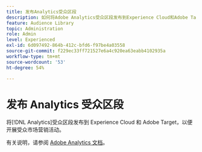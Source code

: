 ```yaml
---
title: 发布Analytics受众区段
description: 如何将Adobe Analytics受众区段发布到Experience Cloud和Adobe Target，以便开展受众市场营销活动。
feature: Audience Library
topic: Administration
role: Admin
level: Experienced
exl-id: 6d097492-864b-412c-bfd6-f97be4a03558
source-git-commit: f229ec33ff721527e6a4c920ea63eabb4102935a
workflow-type: tm+mt
source-wordcount: '53'
ht-degree: 54%

---
```


# 发布 Analytics 受众区段

将[!DNL Analytics]受众区段发布到 Experience Cloud 和 Adobe Target，以便开展受众市场营销活动。

有关说明，请参阅 [Adobe Analytics 文档](https://experienceleague.adobe.com/docs/analytics/components/segmentation/segmentation-workflow/seg-publish.html?lang=en)。
